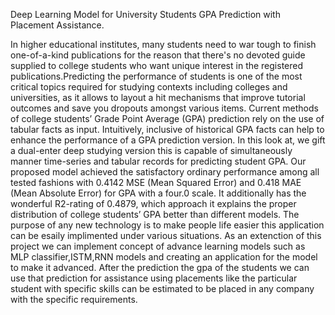 Deep Learning Model for University Students GPA Prediction with Placement Assistance.

In higher educational institutes, many students need to war tough to finish one-of-a-kind
publications for the reason that there's no devoted guide supplied to college students who
want unique interest in the registered publications.Predicting the performance of students
is one of the most critical topics required for studying contexts including colleges and
universities, as it allows to layout a hit mechanisms that improve tutorial outcomes and
save you dropouts amongst various items.
Current methods of college students’ Grade Point Average (GPA) prediction rely on the
use of tabular facts as input. Intuitively, inclusive of historical GPA facts can help to
enhance the performance of a GPA prediction version. In this look at, we gift a dual-enter
deep studying version this is capable of simultaneously manner time-series and tabular
records for predicting student GPA. Our proposed model achieved the satisfactory
ordinary performance among all tested fashions with 0.4142 MSE (Mean Squared Error)
and 0.418 MAE (Mean Absolute Error) for GPA with a four.0 scale. It additionally has the
wonderful R2-rating of 0.4879, which approach it explains the proper distribution of
college students’ GPA better than different models.
The purpose of any new technology is to make people life easier this application can be
esaily implimented under various situations. As an extenction of this project we can
implement concept of advance learning models such as MLP classifier,ISTM,RNN
models and creating an application for the model to make it advanced.
After the prediction the gpa of the students we can use that prediction for assistance using
placements like the particular student with specific skills can be estimated to be placed in
any company with the specific requirements.

